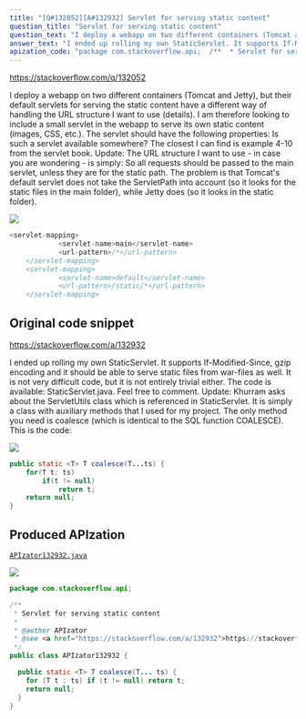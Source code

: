 ```yaml
---
title: "[Q#132052][A#132932] Servlet for serving static content"
question_title: "Servlet for serving static content"
question_text: "I deploy a webapp on two different containers (Tomcat and Jetty), but their default servlets for serving the static content have a different way of handling the URL structure I want to use (details). I am therefore looking to include a small servlet in the webapp to serve its own static content (images, CSS, etc.). The servlet should have the following properties: Is such a servlet available somewhere? The closest I can find is example 4-10 from the servlet book. Update: The URL structure I want to use - in case you are wondering - is simply: So all requests should be passed to the main servlet, unless they are for the static path. The problem is that Tomcat's default servlet does not take the ServletPath into account (so it looks for the static files in the main folder), while Jetty does (so it looks in the static folder)."
answer_text: "I ended up rolling my own StaticServlet. It supports If-Modified-Since, gzip encoding and it should be able to serve static files from war-files as well. It is not very difficult code, but it is not entirely trivial either. The code is available: StaticServlet.java. Feel free to comment. Update: Khurram asks about the ServletUtils class which is referenced in StaticServlet. It is simply a class with auxiliary methods that I used for my project. The only method you need is coalesce (which is identical to the SQL function COALESCE). This is the code:"
apization_code: "package com.stackoverflow.api;  /**  * Servlet for serving static content  *  * @author APIzator  * @see <a href=\"https://stackoverflow.com/a/132932\">https://stackoverflow.com/a/132932</a>  */ public class APIzator132932 {    public static <T> T coalesce(T... ts) {     for (T t : ts) if (t != null) return t;     return null;   } }"
---
```


https://stackoverflow.com/q/132052

I deploy a webapp on two different containers (Tomcat and Jetty), but their default servlets for serving the static content have a different way of handling the URL structure I want to use (details).
I am therefore looking to include a small servlet in the webapp to serve its own static content (images, CSS, etc.). The servlet should have the following properties:
Is such a servlet available somewhere? The closest I can find is example 4-10 from the servlet book.
Update: The URL structure I want to use - in case you are wondering - is simply:
So all requests should be passed to the main servlet, unless they are for the static path. The problem is that Tomcat&#x27;s default servlet does not take the ServletPath into account (so it looks for the static files in the main folder), while Jetty does (so it looks in the static folder).


<div class="code-logo"><img src="/stackoverflow.png" /></div>

```java
<servlet-mapping>
            <servlet-name>main</servlet-name>
            <url-pattern>/*</url-pattern>
    </servlet-mapping>
    <servlet-mapping>
            <servlet-name>default</servlet-name>
            <url-pattern>/static/*</url-pattern>
    </servlet-mapping>
```


## Original code snippet

https://stackoverflow.com/a/132932

I ended up rolling my own StaticServlet. It supports If-Modified-Since, gzip encoding and it should be able to serve static files from war-files as well. It is not very difficult code, but it is not entirely trivial either.
The code is available: StaticServlet.java. Feel free to comment.
Update: Khurram asks about the ServletUtils class which is referenced in StaticServlet. It is simply a class with auxiliary methods that I used for my project. The only method you need is coalesce (which is identical to the SQL function COALESCE). This is the code:

<div class="code-logo"><img src="/stackoverflow.png" /></div>

```java
public static <T> T coalesce(T...ts) {
    for(T t: ts)
        if(t != null)
            return t;
    return null;
}
```

## Produced APIzation

[`APIzator132932.java`](https://github.com/blind-papers/apization-temp-data/raw/main/search/APIzator132932.java)

<div class="code-logo"><img src="/apizator.png" /></div>

```java
package com.stackoverflow.api;

/**
 * Servlet for serving static content
 *
 * @author APIzator
 * @see <a href="https://stackoverflow.com/a/132932">https://stackoverflow.com/a/132932</a>
 */
public class APIzator132932 {

  public static <T> T coalesce(T... ts) {
    for (T t : ts) if (t != null) return t;
    return null;
  }
}

```